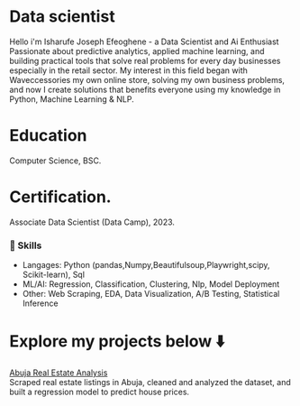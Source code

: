 # Data scientist
Hello i'm Isharufe Joseph Efeoghene - a Data Scientist and Ai Enthusiast Passionate about predictive analytics, applied machine learning, and building practical tools that solve real problems for every day businesses especially in the retail sector. My interest in this field began with Waveccessories my own online store, solving my own business problems, and now I create solutions that benefits everyone using my knowledge in Python, Machine Learning & NLP.

# Education
Computer Science, BSC.

# Certification.
Associate Data Scientist (Data Camp), 2023.

### 🔹 Skills
- Langages: Python (pandas,Numpy,Beautifulsoup,Playwright,scipy, Scikit-learn), Sql
- ML/AI: Regression, Classification, Clustering, Nlp, Model Deployment
- Other: Web Scraping, EDA,  Data Visualization, A/B Testing, Statistical Inference 

#  Explore my projects below ⬇️
  [Abuja Real Estate Analysis](https://github.com/JosephIsharufe/abuja-housing-data-science)  
  Scraped real estate listings in Abuja, cleaned and analyzed the dataset, and built a regression model to predict house prices.
